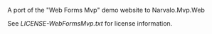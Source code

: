﻿
A port of the "Web Forms Mvp" demo website to Narvalo.Mvp.Web 

See _LICENSE-WebFormsMvp.txt_ for license information.

